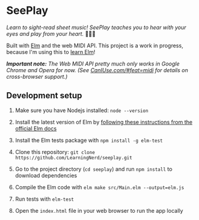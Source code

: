 # SeePlay

*Learn to sight-read sheet music! SeePlay teaches you to hear with your eyes and play from your heart.* 👀🎹💖

Built with [Elm](https://elm-lang.org) and the web MIDI API. This project is a work in progress, because I'm using this to [learn Elm](https://elm-lang.org)!

***Important note:** The Web MIDI API pretty much only works in Google Chrome and Opera for now. (See [CanIUse.com/#feat=midi](https://caniuse.com/#feat=midi) for details on cross-browser support.)*


## Development setup

  1. Make sure you have Nodejs installed: `node --version`
 
  1. Install the latest version of Elm by [following these instructions from the official Elm docs](https://guide.elm-lang.org/install.html) 

  1. Install the Elm tests package with `npm install -g elm-test`

  1. Clone this repository: `git clone https://github.com/LearningNerd/seeplay.git`
  
  1. Go to the project directory (`cd seeplay`) and run `npm install` to download dependencies

  1. Compile the Elm code with `elm make src/Main.elm --output=elm.js`

  1. Run tests with `elm-test`

  1. Open the `index.html` file in your web browser to run the app locally

